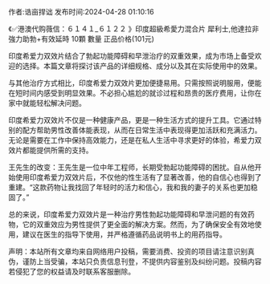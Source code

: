 <p>作者:诰亩捍诎 发布时间:2024-04-28 01:10:16</p>
<p>《✅港澳代购薇信：６１４１_６１２２ 》印度超級希愛力混合片 犀利士,他達拉非 強力助勃+有效延時 10顆 數量 正品价格(101元) </p>
									<p>印度希爱力双效片结合了勃起功能障碍和早泄治疗的双重效果，成为市场上备受欢迎的选择。本篇文章将探讨该产品的详细规格、成分以及其在实际使用中的效果。</p><p>与其他治疗方式相比，印度希爱力双效片更加便捷易用。只需按照说明服用，便能在短时间内感受到明显效果。不必担心尴尬的就诊过程和昂贵的医疗费用，让你在家中就能轻松解决问题。</p><p>印度希爱力双效片不仅是一种健康产品，更是一种生活方式的提升工具。它通过特别的配方帮助男性改善体能表现，从而在日常生活中表现得更加活跃和充满活力。无论是需要在工作中保持高效能力，还是在私人生活中寻求更好的体验，希爱力双效片都能提供所需的支持。</p><p></p><p>王先生的改变：王先生是一位中年工程师，长期受勃起功能障碍的困扰。自从他开始使用印度希爱力双效片后，不仅他的性生活有了显著改善，他的自信心也得到了重建。“这款药物让我找回了年轻时的活力和信心，我和我的妻子的关系也更加稳固了。”</p><p>总的来说，印度希爱力双效片是一种治疗男性勃起功能障碍和早泄问题的有效药物，它的双重效应为男性提供了更全面的解决方案。然而，为了确保安全有效地使用，建议在医生的指导下使用，并严格遵循药品说明书上的用药指导。</p>				声明：本站所有文章均来自网络用户投稿，需要消费、投资的项目请注意识别真伪，谨防上当受骗，本站只负责信息刊登，不提供内容鉴别及纠纷问题。投稿内容若侵犯了您的权益请及时联系客服删除。				
